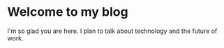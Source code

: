 # Welcome to my blog

I'm so glad you are here. I plan to talk about technology and the future of work.

